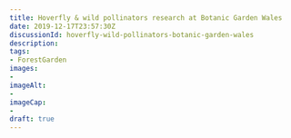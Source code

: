 ```yaml
---
title: Hoverfly & wild pollinators research at Botanic Garden Wales
date: 2019-12-17T23:57:30Z
discussionId: hoverfly-wild-pollinators-botanic-garden-wales
description: 
tags: 
- ForestGarden
images: 
- 
imageAlt:
- 
imageCap:
- 
draft: true
---
```


